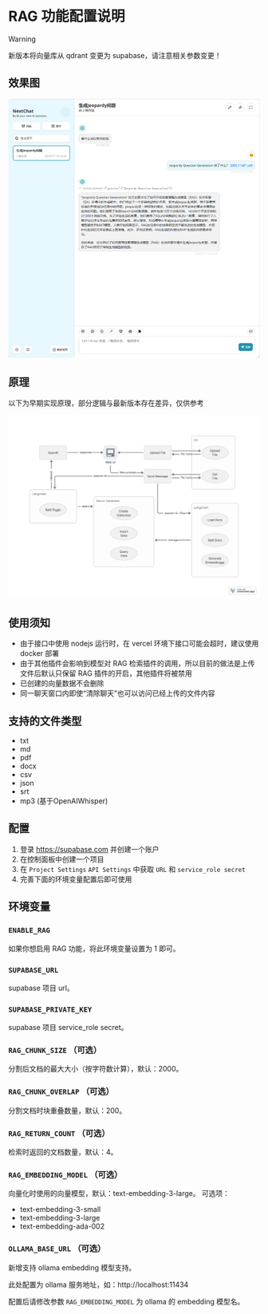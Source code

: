 # RAG 功能配置说明

> [!WARNING]
> 新版本将向量库从 qdrant  变更为 supabase，请注意相关参数变更！

## 效果图

![image-20240707152914436](./images/rag-example-2.jpg)

## 原理

以下为早期实现原理，部分逻辑与最新版本存在差异，仅供参考

![example](./images/rag.png)

## 使用须知

- 由于接口中使用 nodejs 运行时，在 vercel 环境下接口可能会超时，建议使用 docker 部署
- 由于其他插件会影响到模型对 RAG 检索插件的调用，所以目前的做法是上传文件后默认只保留 RAG 插件的开启，其他插件将被禁用
- 已创建的向量数据不会删除
- 同一聊天窗口内即使“清除聊天”也可以访问已经上传的文件内容

## 支持的文件类型

- txt
- md
- pdf
- docx
- csv
- json
- srt
- mp3 (基于OpenAIWhisper)

## 配置

1. 登录 https://supabase.com 并创建一个账户
2. 在控制面板中创建一个项目
3. 在 `Project Settings` `API Settings` 中获取 `URL` 和 `service_role secret`
4. 完善下面的环境变量配置后即可使用

## 环境变量

### `ENABLE_RAG`

如果你想启用 RAG 功能，将此环境变量设置为 1 即可。

### `SUPABASE_URL`

supabase 项目 url。

### `SUPABASE_PRIVATE_KEY`

supabase 项目 service_role secret。

### `RAG_CHUNK_SIZE` （可选）

分割后文档的最大大小（按字符数计算），默认：2000。

### `RAG_CHUNK_OVERLAP` （可选）

分割文档时块重叠数量，默认：200。

### `RAG_RETURN_COUNT` （可选）

检索时返回的文档数量，默认：4。

### `RAG_EMBEDDING_MODEL` （可选）

向量化时使用的向量模型，默认：text-embedding-3-large。
可选项：

- text-embedding-3-small
- text-embedding-3-large
- text-embedding-ada-002

### `OLLAMA_BASE_URL` （可选）

新增支持 ollama embedding 模型支持。

此处配置为 ollama 服务地址，如：http://localhost:11434

配置后请修改参数 `RAG_EMBEDDING_MODEL` 为 ollama 的 embedding 模型名。
